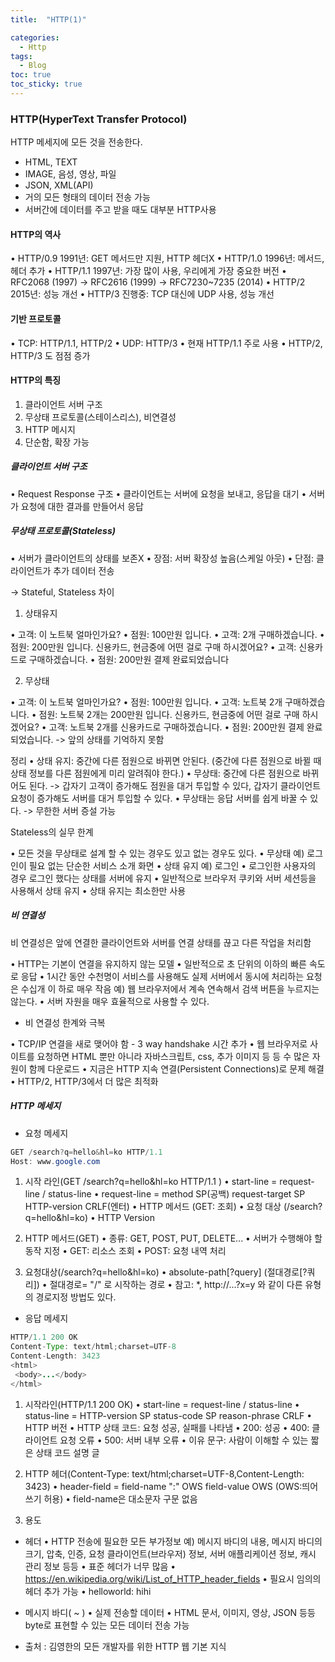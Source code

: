 ```yaml
---
title:  "HTTP(1)"

categories:
  - Http
tags:
  - Blog
toc: true
toc_sticky: true
---
```


### HTTP(HyperText Transfer Protocol)

HTTP 메세지에 모든 것을 전송한다.
- HTML, TEXT
- IMAGE, 음성, 영상, 파일
- JSON, XML(API)
- 거의 모든 형태의 데이터 전송 가능
- 서버간에 데이터를 주고 받을 때도 대부분 HTTP사용

#### HTTP의 역사

• HTTP/0.9 1991년: GET 메서드만 지원, HTTP 헤더X
• HTTP/1.0 1996년: 메서드, 헤더 추가
• HTTP/1.1 1997년: 가장 많이 사용, 우리에게 가장 중요한 버전
    • RFC2068 (1997) -> RFC2616 (1999) -> RFC7230~7235 (2014)
• HTTP/2 2015년: 성능 개선
• HTTP/3 진행중: TCP 대신에 UDP 사용, 성능 개선

#### 기반 프로토콜

• TCP: HTTP/1.1, HTTP/2
• UDP: HTTP/3
• 현재 HTTP/1.1 주로 사용
    • HTTP/2, HTTP/3 도 점점 증가

#### HTTP의 특징

1.  클라이언트 서버 구조
2. 무상태 프로토콜(스테이스리스), 비연결성
3. HTTP 메시지
4. 단순함, 확장 가능

##### 클라이언트 서버 구조

• Request Response 구조
• 클라이언트는 서버에 요청을 보내고, 응답을 대기
• 서버가 요청에 대한 결과를 만들어서 응답

##### 무상태 프로토콜(Stateless)

• 서버가 클라이언트의 상태를 보존X
• 장점: 서버 확장성 높음(스케일 아웃)
• 단점: 클라이언트가 추가 데이터 전송

-> Stateful, Stateless 차이

1. 상태유지

• 고객: 이 노트북 얼마인가요?
• 점원: 100만원 입니다.
• 고객: 2개 구매하겠습니다.
• 점원: 200만원 입니다. 신용카드, 현금중에 어떤 걸로 구매 하시겠어요?
• 고객: 신용카드로 구매하겠습니다.
• 점원: 200만원 결제 완료되었습니다

2. 무상태

• 고객: 이 노트북 얼마인가요?
• 점원: 100만원 입니다.
• 고객: 노트북 2개 구매하겠습니다.
• 점원: 노트북 2개는 200만원 입니다. 신용카드, 현금중에 어떤 걸로 구매 하시겠어요?
• 고객: 노트북 2개를 신용카드로 구매하겠습니다.
• 점원: 200만원 결제 완료되었습니다.
-> 앞의 상태를 기억하지 못함 

정리
• 상태 유지: 중간에 다른 점원으로 바뀌면 안된다.
(중간에 다른 점원으로 바뀔 때 상태 정보를 다른 점원에게 미리 알려줘야 한다.)
• 무상태: 중간에 다른 점원으로 바뀌어도 된다.
-> 갑자기 고객이 증가해도 점원을 대거 투입할 수 있다, 갑자기 클라이언트 요청이 증가해도 서버를 대거 투입할 수 있다.
• 무상태는 응답 서버를 쉽게 바꿀 수 있다. -> 무한한 서버 증설 가능

Stateless의 실무 한계

• 모든 것을 무상태로 설계 할 수 있는 경우도 있고 없는 경우도 있다.
• 무상태 예) 로그인이 필요 없는 단순한 서비스 소개 화면
• 상태 유지 예) 로그인
• 로그인한 사용자의 경우 로그인 했다는 상태를 서버에 유지
• 일반적으로 브라우저 쿠키와 서버 세션등을 사용해서 상태 유지
• 상태 유지는 최소한만 사용

##### 비 연결성

비 연결성은 앞에 연결한 클라이언트와 서버를 연결 상태를 끊고 다른 작업을 처리함

• HTTP는 기본이 연결을 유지하지 않는 모델
• 일반적으로 초 단위의 이하의 빠른 속도로 응답
• 1시간 동안 수천명이 서비스를 사용해도 실제 서버에서 동시에 처리하는 요청은 수십개 이
하로 매우 작음 예) 웹 브라우저에서 계속 연속해서 검색 버튼을 누르지는 않는다.
• 서버 자원을 매우 효율적으로 사용할 수 있다.

- 비 연결성 한계와 극복

• TCP/IP 연결을 새로 맺어야 함 - 3 way handshake 시간 추가
• 웹 브라우저로 사이트를 요청하면 HTML 뿐만 아니라 자바스크립트, css, 추가 이미지 등
등 수 많은 자원이 함께 다운로드
• 지금은 HTTP 지속 연결(Persistent Connections)로 문제 해결
• HTTP/2, HTTP/3에서 더 많은 최적화

##### HTTP 메세지

- 요청 메세지

```java
GET /search?q=hello&hl=ko HTTP/1.1 
Host: www.google.com
```
1. 시작 라인(GET /search?q=hello&hl=ko HTTP/1.1 )
• start-line = request-line / status-line
• request-line = method SP(공백) request-target SP HTTP-version CRLF(엔터)
• HTTP 메서드 (GET: 조회)
• 요청 대상 (/search?q=hello&hl=ko)
• HTTP Version

2. HTTP 메서드(GET)
• 종류: GET, POST, PUT, DELETE...
• 서버가 수행해야 할 동작 지정
• GET: 리소스 조회
• POST: 요청 내역 처리

3. 요청대상(/search?q=hello&hl=ko)
• absolute-path[?query] (절대경로[?쿼리])
• 절대경로= "/" 로 시작하는 경로
• 참고: *, http://...?x=y 와 같이 다른 유형의 경로지정 방법도 있다.

- 응답 메세지
```java
HTTP/1.1 200 OK
Content-Type: text/html;charset=UTF-8
Content-Length: 3423
<html>
 <body>...</body>
</html>
```
1. 시작라인(HTTP/1.1 200 OK)
• start-line = request-line / status-line
• status-line = HTTP-version SP status-code SP reason-phrase CRLF
• HTTP 버전
• HTTP 상태 코드: 요청 성공, 실패를 나타냄
• 200: 성공
• 400: 클라이언트 요청 오류
• 500: 서버 내부 오류
• 이유 문구: 사람이 이해할 수 있는 짧은 상태 코드 설명 글

2. HTTP 헤더(Content-Type: text/html;charset=UTF-8,Content-Length: 3423)
• header-field = field-name ":" OWS field-value OWS (OWS:띄어쓰기 허용)
• field-name은 대소문자 구문 없음

3. 용도

- 헤더
• HTTP 전송에 필요한 모든 부가정보 예) 메시지 바디의 내용, 메시지 바디의 크기, 압축, 인증, 요청 클라이언트(브라우저) 정보, 서버 애플리케이션 정보, 캐시 관리 정보 등등
• 표준 헤더가 너무 많음
• https://en.wikipedia.org/wiki/List_of_HTTP_header_fields
• 필요시 임의의 헤더 추가 가능
• helloworld: hihi

- 메시지 바디(<html> ~ </html>)
• 실제 전송할 데이터
• HTML 문서, 이미지, 영상, JSON 등등 byte로 표현할 수 있는 모든 데이터 전송 가능

- 출처 : 김영한의 모든 개발자를 위한 HTTP 웹 기본 지식